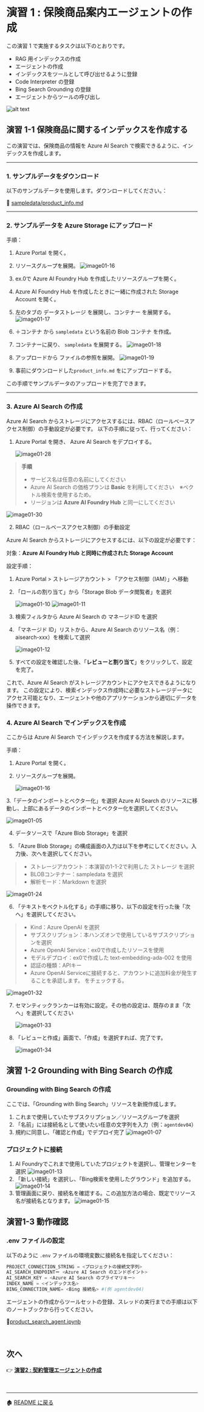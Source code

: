 # 演習 1 : 保険商品案内エージェントの作成

この演習 1 で実施するタスクは以下のとおりです。
- RAG 用インデックスの作成
- エージェントの作成
- インデックスをツールとして呼び出せるように登録
- Code Interpreter の登録
- Bing Search Grounding の登録
- エージェントからツールの呼び出し

![alt text](../images/image11.png)


## 演習 1-1 保険商品に関するインデックスを作成する
この演習では、保険商品の情報を Azure AI Search で検索できるように、インデックスを作成します。

---
### 1. サンプルデータをダウンロード

以下のサンプルデータを使用します。ダウンロードしてください。：

📄 [sampledata/product_info.md](../sampledata/product_info.md)

---

### 2. サンプルデータを Azure Storage にアップロード

手順：

1. Azure Portal を開く。
2. リソースグループを展開。
   ![image01-16](../images/image01-16.png)
   
3. ex.0で Azure AI Foundry Hub を作成したリソースグループを開く。
4. Azure AI Foundry Hub を作成したときに一緒に作成された Storage Account を開く。
5. 左のタブの データストレージ を展開し、コンテナー を展開する。
   ![image01-17](../images/image01-17.png)
   
6. ＋コンテナ から `sampledata` という名前の Blob コンテナ を作成。
7. コンテナーに戻り、 `sampledata` を展開する。
   ![image01-18](../images/image01-18.png)
   
8. アップロードから ファイルの参照を展開。
   ![image01-19](../images/image01-19.png)
   
9. 事前にダウンロードした`product_info.md` をにアップロードする。

この手順でサンプルデータのアップロードを完了できます。

---

### 3. Azure AI Search の作成
Azure AI Search からストレージにアクセスするには、RBAC（ロールベースアクセス制御）の手動設定が必要です。
以下の手順に従って、行ってください：

1. Azure Portal を開き、 Azure AI Search をデプロイする。

   ![image01-28](../images/image01-28.png)
   
> **手順**
> - サービス名は任意の名前にしてください
> - Azure AI Search の価格プランは **Basic** を利用してください　※ベクトル検索を使用するため。
> - リージョンは **Azure AI Foundry Hub** と同一にしてください

   ![image01-30](../images/image01-30.png)
   
2. RBAC（ロールベースアクセス制御）の手動設定

Azure AI Search からストレージにアクセスするには、以下の設定が必要です：

対象：**Azure AI Foundry Hub と同時に作成された Storage Account**

設定手順：  
1. Azure Portal > ストレージアカウント > 「アクセス制御（IAM）」へ移動
2. 「ロールの割り当て」から「Storage Blob データ閲覧者」を選択

   ![image01-10](../images/image01-10.png)
   ![image01-11](../images/image01-11.png)
   
3. 検索フィルタから Azure AI Search の マネージドID を選択
4. 「マネージド ID」リストから、Azure AI Search のリソース名（例：aisearch-xxx）を検索して選択

   ![image01-12](../images/image01-12.png)
   
5. すべての設定を確認した後、「**レビューと割り当て**」をクリックして、設定を完了。

これで、Azure AI Search がストレージアカウントにアクセスできるようになります。
この設定により、検索インデックス作成時に必要なストレージデータにアクセス可能となり、エージェントや他のアプリケーションから適切にデータを操作できます。 


### 4. Azure AI Search でインデックスを作成

ここからは Azure AI Search でインデックスを作成する方法を解説します。

手順：
1. Azure Portal を開く。
2. リソースグループを展開。

   ![image01-16](../images/image01-16.png)
   
3.「データのインポートとベクター化」を選択
   Azure AI Search のリソースに移動し、上部にあるデータのインポートとベクター化を選択してください。
   
   ![image01-05](../images/image01-05.png)
   
4. データソースで「Azure Blob Storage」を選択

5. 「Azure Blob Storage」の構成画面の入力は以下を参考にしてください。入力後、次へを選択してください。
> - ストレージアカウント：本演習の1-1-2で利用した ストレージ を選択
> - BLOBコンテナー：sampledata を選択
> - 解析モード：Markdown を選択

   ![image01-24](../images/image01-24.png)

6. 「テキストをベクトル化する」の手順に移り、以下の設定を行った後「次へ」を選択してください。
> - Kind：Azure OpenAI を選択
> - サブスクリプション：本ハンズオンで使用しているサブスクリプションを選択
> - Azure OpenAI Service：ex0で作成したリソースを使用
> - モデルデプロイ：ex0で作成した text-embedding-ada-002 を使用
> - 認証の種類：APIキー
> - Azure OpenAI Serviceに接続すると、アカウントに追加料金が発生することを承認します。 をチェックする。

   ![image01-32](../images/image01-32.png)
   
7. セマンティックランカーは有効に設定。その他の設定は、既存のまま「次へ」を選択してください

   ![image01-33](../images/image01-33.png)
   

8. 「レビューと作成」画面で、「作成」を選択すれば、完了です。

   ![image01-34](../images/image01-34.png)

## 演習 1-2 Grounding with Bing Search の作成  

### Grounding with Bing Search の作成

ここでは、「Grounding with Bing Search」リソースを新規作成します。
1. これまで使用していたサブスクリプション／リソースグループを選択
2. 「名前」には接続名として使いたい任意の文字列を入力（例：`agentdev04`）
3. 規約に同意し、「確認と作成」でデプロイ完了
![image01-07](../images/image01-07.png)

### プロジェクトに接続
1. AI Foundryでこれまで使用していたプロジェクトを選択し、管理センターを選択
![image01-13](../images/image01-13.png)
2. 「新しい接続」を選択し、「Bing検索を使用したグラウンド」を追加する。
![image01-14](../images/image01-14.png)
3. 管理画面に戻り、接続名を確認する。この追加方法の場合、既定でリソース名が接続名となります。
![image01-15](../images/image01-15.png)

 
## 演習1-3  動作確認

### .env ファイルの設定

以下のように `.env` ファイルの環境変数に接続名を指定してください：
```python
PROJECT_CONNECTION_STRING = <プロジェクトの接続文字列>
AI_SEARCH_ENDPOINT＝ <Azure AI Search のエンドポイント>
AI_SEARCH_KEY = <Azure AI Search のプライマリキー>
INDEX_NAME = <インデックス名>
BING_CONNECTION_NAME= <Bing 接続名> #(例 agentdev04) 
```

エージェントの作成からツールセットの登録、スレッドの実行までの手順は以下のノートブックから行ってください。

📄[product_search_agent.ipynb](../single-agent/product_search_agent.ipynb)


<br>

## 次へ

👉 [**演習2 : 契約管理エージェントの作成**](ex2.md) 

<br>

<hr>

🏚️ [README に戻る](README.md)
